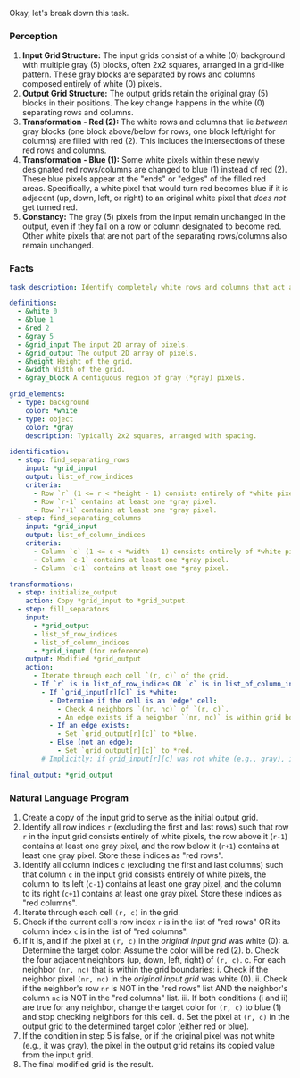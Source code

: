 Okay, let's break down this task.

### Perception

1.  **Input Grid Structure:** The input grids consist of a white (0) background with multiple gray (5) blocks, often 2x2 squares, arranged in a grid-like pattern. These gray blocks are separated by rows and columns composed entirely of white (0) pixels.
2.  **Output Grid Structure:** The output grids retain the original gray (5) blocks in their positions. The key change happens in the white (0) separating rows and columns.
3.  **Transformation - Red (2):** The white rows and columns that lie *between* gray blocks (one block above/below for rows, one block left/right for columns) are filled with red (2). This includes the intersections of these red rows and columns.
4.  **Transformation - Blue (1):** Some white pixels within these newly designated red rows/columns are changed to blue (1) instead of red (2). These blue pixels appear at the "ends" or "edges" of the filled red areas. Specifically, a white pixel that would turn red becomes blue if it is adjacent (up, down, left, or right) to an original white pixel that *does not* get turned red.
5.  **Constancy:** The gray (5) pixels from the input remain unchanged in the output, even if they fall on a row or column designated to become red. Other white pixels that are not part of the separating rows/columns also remain unchanged.

### Facts


```yaml
task_description: Identify completely white rows and columns that act as separators between gray blocks and fill them, marking the edges of the fill.

definitions:
  - &white 0
  - &blue 1
  - &red 2
  - &gray 5
  - &grid_input The input 2D array of pixels.
  - &grid_output The output 2D array of pixels.
  - &height Height of the grid.
  - &width Width of the grid.
  - &gray_block A contiguous region of gray (*gray) pixels.

grid_elements:
  - type: background
    color: *white
  - type: object
    color: *gray
    description: Typically 2x2 squares, arranged with spacing.

identification:
  - step: find_separating_rows
    input: *grid_input
    output: list_of_row_indices
    criteria:
      - Row `r` (1 <= r < *height - 1) consists entirely of *white pixels.
      - Row `r-1` contains at least one *gray pixel.
      - Row `r+1` contains at least one *gray pixel.
  - step: find_separating_columns
    input: *grid_input
    output: list_of_column_indices
    criteria:
      - Column `c` (1 <= c < *width - 1) consists entirely of *white pixels.
      - Column `c-1` contains at least one *gray pixel.
      - Column `c+1` contains at least one *gray pixel.

transformations:
  - step: initialize_output
    action: Copy *grid_input to *grid_output.
  - step: fill_separators
    input:
      - *grid_output
      - list_of_row_indices
      - list_of_column_indices
      - *grid_input (for reference)
    output: Modified *grid_output
    action:
      - Iterate through each cell `(r, c)` of the grid.
      - If `r` is in list_of_row_indices OR `c` is in list_of_column_indices:
        - If `grid_input[r][c]` is *white:
          - Determine if the cell is an 'edge' cell:
            - Check 4 neighbors `(nr, nc)` of `(r, c)`.
            - An edge exists if a neighbor `(nr, nc)` is within grid bounds AND `grid_input[nr][nc]` is *white AND (`nr` is NOT in list_of_row_indices AND `nc` is NOT in list_of_column_indices).
          - If an edge exists:
            - Set `grid_output[r][c]` to *blue.
          - Else (not an edge):
            - Set `grid_output[r][c]` to *red.
        # Implicitly: if grid_input[r][c] was not white (e.g., gray), it remains unchanged because grid_output started as a copy.

final_output: *grid_output
```


### Natural Language Program

1.  Create a copy of the input grid to serve as the initial output grid.
2.  Identify all row indices `r` (excluding the first and last rows) such that row `r` in the input grid consists entirely of white pixels, the row above it (`r-1`) contains at least one gray pixel, and the row below it (`r+1`) contains at least one gray pixel. Store these indices as "red rows".
3.  Identify all column indices `c` (excluding the first and last columns) such that column `c` in the input grid consists entirely of white pixels, the column to its left (`c-1`) contains at least one gray pixel, and the column to its right (`c+1`) contains at least one gray pixel. Store these indices as "red columns".
4.  Iterate through each cell `(r, c)` in the grid.
5.  Check if the current cell's row index `r` is in the list of "red rows" OR its column index `c` is in the list of "red columns".
6.  If it is, and if the pixel at `(r, c)` in the *original input grid* was white (0):
    a.  Determine the target color: Assume the color will be red (2).
    b.  Check the four adjacent neighbors (up, down, left, right) of `(r, c)`.
    c.  For each neighbor `(nr, nc)` that is within the grid boundaries:
        i.  Check if the neighbor pixel `(nr, nc)` in the *original input grid* was white (0).
        ii. Check if the neighbor's row `nr` is NOT in the "red rows" list AND the neighbor's column `nc` is NOT in the "red columns" list.
        iii. If both conditions (i and ii) are true for any neighbor, change the target color for `(r, c)` to blue (1) and stop checking neighbors for this cell.
    d.  Set the pixel at `(r, c)` in the output grid to the determined target color (either red or blue).
7.  If the condition in step 5 is false, or if the original pixel was not white (e.g., it was gray), the pixel in the output grid retains its copied value from the input grid.
8.  The final modified grid is the result.